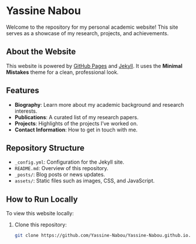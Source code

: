 # Yassine Nabou

Welcome to the repository for my personal academic website! This site serves as a showcase of my research, projects, and achievements.

## About the Website

This website is powered by [GitHub Pages](https://pages.github.com/) and [Jekyll](https://jekyllrb.com/). It uses the **Minimal Mistakes** theme for a clean, professional look.

## Features

- **Biography**: Learn more about my academic background and research interests.
- **Publications**: A curated list of my research papers.
- **Projects**: Highlights of the projects I’ve worked on.
- **Contact Information**: How to get in touch with me.

## Repository Structure

- `_config.yml`: Configuration for the Jekyll site.
- `README.md`: Overview of this repository.
- `_posts/`: Blog posts or news updates.
- `assets/`: Static files such as images, CSS, and JavaScript.

## How to Run Locally

To view this website locally:
1. Clone this repository:
   ```bash
   git clone https://github.com/Yassine-Nabou/Yassine-Nabou.github.io.git

